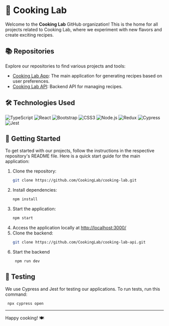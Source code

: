 # 🍳 Cooking Lab

Welcome to the **Cooking Lab** GitHub organization! This is the home for all projects related to Cooking Lab, where we experiment with new flavors and create exciting recipes.

## 📚 Repositories

Explore our repositories to find various projects and tools:

- [Cooking Lab App](https://github.com/CookingLab/cooking-lab): The main application for generating recipes based on user preferences.
- [Cooking Lab API](https://github.com/CookingLab/cooking-lab-api): Backend API for managing recipes.

## 🛠 Technologies Used
![TypeScript](https://img.shields.io/badge/-TypeScript-007ACC?style=flat&logo=typescript&logoColor=white)
![React](https://img.shields.io/badge/-React-61DAFB?style=flat&logo=react&logoColor=white)
![Bootstrap](https://img.shields.io/badge/-Bootstrap-563D7C?style=flat&logo=bootstrap&logoColor=white)
![CSS3](https://img.shields.io/badge/-CSS3-1572B6?style=flat&logo=css3&logoColor=white)
![Node.js](https://img.shields.io/badge/-Node.js-339933?style=flat&logo=node.js&logoColor=white)
![Redux](https://img.shields.io/badge/-Redux-764ABC?style=flat&logo=redux&logoColor=white)
![Cypress](https://img.shields.io/badge/-Cypress-04C38E.svg)
![Jest](https://img.shields.io/badge/-Jest-C21325.svg)

## 🚀 Getting Started

To get started with our projects, follow the instructions in the respective repository's README file. Here is a quick start guide for the main application:

1. Clone the repository:
    ```sh
    git clone https://github.com/CookingLab/cooking-lab.git
    ```
2. Install dependencies:
    ```sh
    npm install
    ```
3. Start the application:
    ```sh
    npm start
    ```
4. Access the application locally at [http://localhost:3000/](http://localhost:3000/)
5. Clone the backend:
   ```sh
   git clone https://github.com/CookingLab/cooking-lab-api.git
   ```
6. Start the backend
   ```sh
    npm run dev
    ```

## 🧪 Testing

We use Cypress and Jest for testing our applications. To run tests, run this command:
   ```sh
    npx cypress open
   ```

---

Happy cooking! 🍽️
